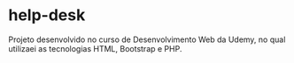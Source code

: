 # help-desk

Projeto desenvolvido no curso de Desenvolvimento Web da Udemy, no qual utilizaei as tecnologias HTML, Bootstrap e PHP. 
